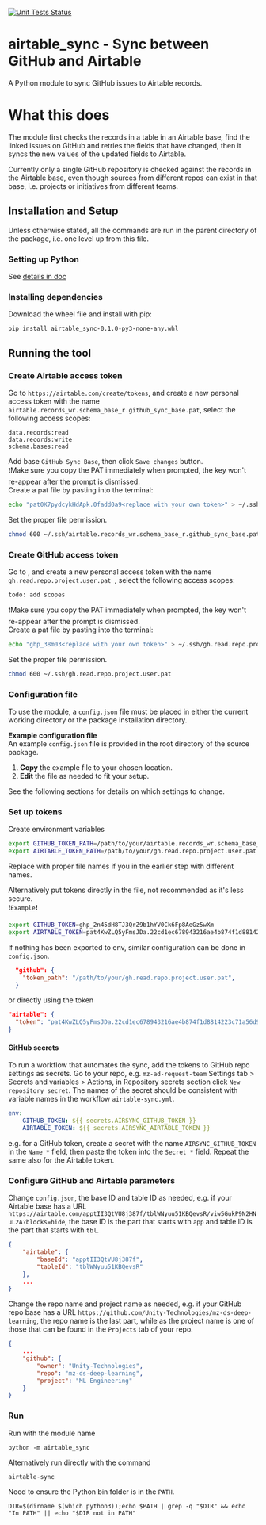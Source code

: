 [![Unit Tests Status](https://github.com/zhongkairen/airtable-sync/actions/workflows/run-unit-tests.yml/badge.svg)](https://github.com/zhongkairen/airtable-sync/actions/workflows/run-unit-tests.yml)


# airtable_sync - Sync between GitHub and Airtable
A Python module to sync GitHub issues to Airtable records.


# What this does
The module first checks the records in a table in an Airtable base, find the linked issues on GitHub and retries the fields that have changed, then it syncs the new values of the updated fields to Airtable.

Currently only a single GitHub repository is checked against the records in the Airtable base, even though sources from different repos can exist in that base, i.e. projects or initiatives from different teams.

## Installation and Setup
Unless otherwise stated, all the commands are run in the parent directory of the package, i.e. one level up from this file.
### Setting up Python
See [details in doc](doc/py-env.md)

### Installing dependencies
Download the wheel file and install with pip:
```
pip install airtable_sync-0.1.0-py3-none-any.whl
```

## Running the tool
### Create Airtable access token
Go to `https://airtable.com/create/tokens`, and create a new personal access token with the name `airtable.records_wr.schema_base_r.github_sync_base.pat`, select the following access scopes:
```
data.records:read
data.records:write
schema.bases:read
```
Add base `GitHub Sync Base`, then click `Save changes` button.\
❗Make sure you copy the PAT immediately when prompted, the key won't re-appear after the prompt is dismissed.\
Create a pat file by pasting into the terminal:
```bash
echo "pat0K7pydcykHdApk.0fadd0a9<replace with your own token>" > ~/.ssh/airtable.records_wr.schema_base_r.github_sync_base.pat
```
Set the proper file permission.
```bash
chmod 600 ~/.ssh/airtable.records_wr.schema_base_r.github_sync_base.pat
```
### Create GitHub access token
Go to , and create a new personal access token with the name `gh.read.repo.project.user.pat `, select the following access scopes:
```
todo: add scopes
```
❗Make sure you copy the PAT immediately when prompted, the key won't re-appear after the prompt is dismissed.\
Create a pat file by pasting into the terminal:
```bash
echo "ghp_38m03<replace with your own token>" > ~/.ssh/gh.read.repo.project.user.pat 
```
Set the proper file permission.
```bash
chmod 600 ~/.ssh/gh.read.repo.project.user.pat
```
### Configuration file
To use the module, a `config.json` file must be placed in either the current working directory or the package installation directory.

**Example configuration file**\
An example `config.json` file is provided in the root directory of the source package.

1. **Copy** the example file to your chosen location.
1. **Edit** the file as needed to fit your setup.

See the following sections for details on which settings to change.

### Set up tokens
Create environment variables
```bash
export GITHUB_TOKEN_PATH=/path/to/your/airtable.records_wr.schema_base_r.github_sync_base.pat
export AIRTABLE_TOKEN_PATH=/path/to/your/gh.read.repo.project.user.pat 
```
Replace with proper file names if you in the earlier step with different names.

Alternatively put tokens directly in the file, not recommended as it's less secure.\
❗`Example`❗
```bash
export GITHUB_TOKEN=ghp_2n45dH8TJ3QrZ9b1hYV0Ck6Fp8AeGz5wXm
export AIRTABLE_TOKEN=pat4KwZLQ5yFmsJDa.22cd1ec678943216ae4b874f1d8814223c71a56d9d58371c0b1f8b3ef9e4a2f
```

If nothing has been exported to env, similar configuration can be done in `config.json`.
```json
  "github": {
    "token_path": "/path/to/your/gh.read.repo.project.user.pat",
  }
```
or directly using the token
```json
"airtable": {
  "token": "pat4KwZLQ5yFmsJDa.22cd1ec678943216ae4b874f1d8814223c71a56d9d58371c0b1f8b3ef9e4a2f",
}
```

#### GitHub secrets
To run a workflow that automates the sync, add the tokens to GitHub repo settings as secrets.
Go to your repo, e.g. `mz-ad-request-team` Settings tab > Secrets and variables > Actions, in Repository secrets section click `New repository secret`. The names of the secret should be consistent with variable names in the workflow `airtable-sync.yml`.
```yaml
env:
    GITHUB_TOKEN: ${{ secrets.AIRSYNC_GITHUB_TOKEN }}
    AIRTABLE_TOKEN: ${{ secrets.AIRSYNC_AIRTABLE_TOKEN }}
```
e.g. for a GitHub token, create a secret with the name `AIRSYNC_GITHUB_TOKEN` in the `Name *` field, then paste the token into the `Secret *` field.
Repeat the same also for the Airtable token.

### Configure GitHub and Airtable parameters
Change `config.json`, the base ID and table ID as needed, e.g. if your Airtable base has a URL `https://airtable.com/apptII3QtVU8j387f/tblWNyuu51KBQevsR/viw5GukP9N2HNuL2A?blocks=hide`, the base ID is the part that starts with `app` and table ID is the part that starts with `tbl`.
```json
{
    "airtable": {
        "baseId": "apptII3QtVU8j387f",
        "tableId": "tblWNyuu51KBQevsR"
    },
    ...
}
```

Change the repo name and project name as needed, e.g. if your GitHub repo base has a URL `https://github.com/Unity-Technologies/mz-ds-deep-learning`, the repo name is the last part, while as the project name is one of those that can be found in the `Projects` tab of your repo.
```json
{
    ...
    "github": {
        "owner": "Unity-Technologies",
        "repo": "mz-ds-deep-learning",
        "project": "ML Engineering"
    }
}
```

### Run
Run with the module name
```
python -m airtable_sync
```
Alternatively run directly with the command
```
airtable-sync
```

Need to ensure the Python bin folder is in the `PATH`.
```
DIR=$(dirname $(which python3));echo $PATH | grep -q "$DIR" && echo "In PATH" || echo "$DIR not in PATH"
```

